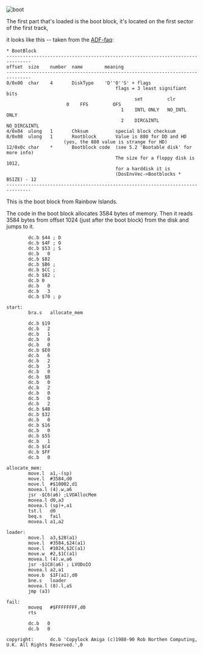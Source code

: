 ![boot](Rainbow.jpg)

The first part that's loaded is the boot block, it's located on the first sector of the first track,

it looks like this -- taken from the [ADF-faq](http://lclevy.free.fr/adflib/adf_info.html#p41):

```plain
* BootBlock
-------------------------------------------------------------------------------
offset	size    number	name		meaning
-------------------------------------------------------------------------------
0/0x00  char    4       DiskType	'D''O''S' + flags
                                        flags = 3 least signifiant bits
                                               set         clr
					  0    FFS         OFS
                                          1    INTL ONLY   NO_INTL ONLY
                                          2    DIRC&INTL   NO_DIRC&INTL
4/0x04  ulong   1       Chksum          special block checksum
8/0x08  ulong   1       Rootblock       Value is 880 for DD and HD 
					 (yes, the 880 value is strange for HD)
12/0x0c char    *       Bootblock code  (see 5.2 'Bootable disk' for more info)
                                        The size for a floppy disk is 1012,
                                        for a harddisk it is
                                        (DosEnvVec->Bootblocks * BSIZE) - 12
-------------------------------------------------------------------------------
```

This is the boot block from Rainbow Islands.

The code in the boot block allocates 3584 bytes of memory. Then it reads 3584 bytes from offset 1024 (just after the boot block) from the disk and jumps to it.

```plain
		dc.b $44 ; D
		dc.b $4F ; O
		dc.b $53 ; S
		dc.b   0
		dc.b $82
		dc.b $B6 ; 
		dc.b $CC ; 
		dc.b $82 ; 
		dc.b 0
		dc.b   0
		dc.b   3
		dc.b $70 ; p

start:
		bra.s	allocate_mem
	
		dc.b $19
		dc.b   2
		dc.b   1
		dc.b   0
		dc.b   0
		dc.b $E0
		dc.b   6
		dc.b   2
		dc.b   3
		dc.b   0
		dc.b  $B
		dc.b   0
		dc.b   2
		dc.b   0
		dc.b   0
		dc.b   2
		dc.b $4B
		dc.b $32
		dc.b   0
		dc.b $16
		dc.b   0
		dc.b $55
		dc.b   1
		dc.b $C4
		dc.b $FF
		dc.b   0

allocate_mem:
		move.l	a1,-(sp)
		move.l	#3584,d0
		move.l	#$10002,d1
		movea.l	(4).w,a6
		jsr	-$C6(a6) ;LVOAllocMem
		movea.l	d0,a3
		movea.l	(sp)+,a1
		tst.l	d0
		beq.s	fail
		movea.l	a1,a2

loader:
		move.l	a3,$28(a1)
		move.l	#3584,$24(a1)
		move.l	#1024,$2C(a1)
		move.w	#2,$1C(a1)
		movea.l	(4).w,a6
		jsr	-$1C8(a6) ; LVODoIO
		movea.l	a2,a1
		move.b	$1F(a1),d0
		bne.s	loader
		movea.l	(8).l,a5
		jmp	(a3)

fail:
		moveq	#$FFFFFFFF,d0
		rts
	
		dc.b   0
		dc.b   0
		
copyright:      dc.b 'Copylock Amiga (c)1988-90 Rob Northen Computing, U.K. All Rights Reserved.',0

```

